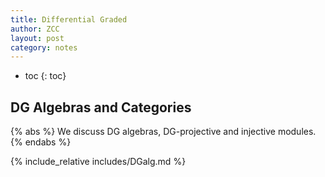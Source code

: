 ```yaml
---
title: Differential Graded
author: ZCC
layout: post
category: notes
---
```


* toc
{: toc}

## DG Algebras and Categories

{% abs %}
We discuss DG algebras, DG-projective and injective modules.
{% endabs %}

{% include_relative includes/DGalg.md %}
<!-- {% include_relative includes/DGcat.md %} -->
